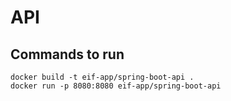 # API

## Commands to run
```
docker build -t eif-app/spring-boot-api .
docker run -p 8080:8080 eif-app/spring-boot-api
```

